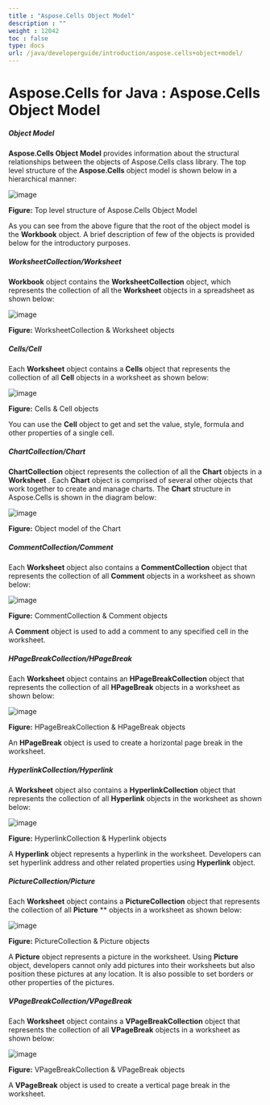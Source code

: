 ```yaml
---
title : "Aspose.Cells Object Model" 
description : "" 
weight : 12042 
toc : false
type: docs
url: /java/developerguide/introduction/aspose.cells+object+model/
---
```


# Aspose.Cells for Java : Aspose.Cells Object Model


##### *Object Model*

**Aspose.Cells Object Model** provides information about the structural relationships between the objects of Aspose.Cells class library. The top level structure of the **Aspose.Cells** object model is shown below in a hierarchical manner:  
  
![image](5473236.png)  

**Figure:** Top level structure of Aspose.Cells Object Model

As you can see from the above figure that the root of the object model is the **Workbook** object. A brief description of few of the objects is provided below for the introductory purposes.

##### *WorksheetCollection/Worksheet*

**Workbook** object contains the **WorksheetCollection** object, which represents the collection of all the **Worksheet** objects in a spreadsheet as shown below:  
  
![image](5473237.png)  

**Figure:** WorksheetCollection & Worksheet objects

##### *Cells/Cell*

Each **Worksheet** object contains a **Cells** object that represents the collection of all **Cell** objects in a worksheet as shown below:  
  
![image](5473234.png)  

**Figure:** Cells & Cell objects

You can use the **Cell** object to get and set the value, style, formula and other properties of a single cell.

##### *ChartCollection/Chart*

**ChartCollection** object represents the collection of all the **Chart** objects in a **Worksheet** . Each **Chart** object is comprised of several other objects that work together to create and manage charts. The **Chart** structure in Aspose.Cells is shown in the diagram below:  
  
![image](5473235.png)  

**Figure:** Object model of the Chart

##### *CommentCollection/Comment*

Each **Worksheet** object also contains a **CommentCollection** object that represents the collection of all **Comment** objects in a worksheet as shown below:  
  
![image](5473232.png)  

**Figure:** CommentCollection & Comment objects

A **Comment** object is used to add a comment to any specified cell in the worksheet.

##### *HPageBreakCollection/HPageBreak*

Each **Worksheet** object contains an **HPageBreakCollection** object that represents the collection of all **HPageBreak** objects in a worksheet as shown below:  
  
![image](5473233.png)  

**Figure:** HPageBreakCollection & HPageBreak objects

An **HPageBreak** object is used to create a horizontal page break in the worksheet.

##### *HyperlinkCollection/Hyperlink*

A **Worksheet** object also contains a **HyperlinkCollection** object that represents the collection of all **Hyperlink** objects in the worksheet as shown below:  
  
![image](5473230.png)  

**Figure:** HyperlinkCollection & Hyperlink objects

A **Hyperlink** object represents a hyperlink in the worksheet. Developers can set hyperlink address and other related properties using **Hyperlink** object.

##### *PictureCollection/Picture*

Each **Worksheet** object contains a **PictureCollection** object that represents the collection of all **Picture** \*\* objects in a worksheet as shown below:  
  
![image](5473231.png)  

**Figure:** PictureCollection & Picture objects

A **Picture** object represents a picture in the worksheet. Using **Picture** object, developers cannot only add pictures into their worksheets but also position these pictures at any location. It is also possible to set borders or other properties of the pictures.

##### *VPageBreakCollection/VPageBreak*

Each **Worksheet** object contains a **VPageBreakCollection** object that represents the collection of all **VPageBreak** objects in a worksheet as shown below:  
  
![image](5473244.png)  

**Figure:** VPageBreakCollection & VPageBreak objects

A **VPageBreak** object is used to create a vertical page break in the worksheet.

